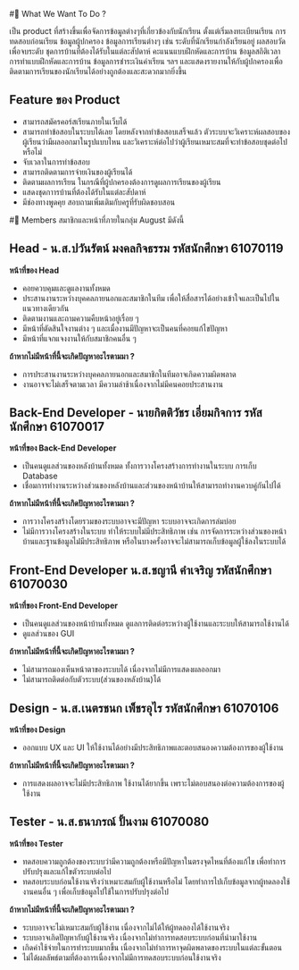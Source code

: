 #🔔 What We Want To Do ? 

เป็น product ที่สร้างขึ้นเพื่อจัดการข้อมูลต่างๆที่เกี่ยวข้องกับนักเรียน ตั้งแต่เริ่มลงทะเบียนเรียน การทดสอบก่อนเรียน ข้อมูลผู้ปกครอง ข้อมูลการเรียนต่างๆ เช่น ระดับที่นักเรียนกำลังเรียนอยู่ ผลสอบวัดเพื่อจบระดับ ชุดการบ้านที่ต้องได้รับในแต่ละสัปดาห์ คะแนนแบบฝึกหัดและการบ้าน ข้อมูลสถิติเวลาการทำแบบฝึกหัดและการบ้าน ข้อมูลการชำระเงินค่าเรียน ฯลฯ และแสดงรายงานให้กับผู้ปกครองเพื่อติดตามการเรียนของนักเรียนได้อย่างถูกต้องและสะดวกมากยิ่งขึ้น
## Feature ของ Product
* สามารถสมัครคอร์สเรียนภายในเว็บได้
* สามารถทำข้อสอบในระบบได้เลย โดยหลังจากทำข้อสอบเสร็จแล้ว ตัวระบบจะวิเคราะห์ผลสอบของผู้เรียนว่ามีผลออกมาในรูปแบบไหน และวิเคราะห์ต่อไปว่าผู้เรียนเหมาะสมที่จะทำข้อสอบชุดต่อไปหรือไม่
* จับเวลาในการทำข้อสอบ
* สามารถติดตามการจ่ายเงินของผู้เรียนได้
* ติดตามผลการเรียน ในกรณีที่ผู้ปกครองต้องการดูผลการเรียนของผู้เรียน
* แสดงชุดกาารบ้านที่ต้องได้รับในแต่ละสัปดาห์
* มีช่องทางพูดคุย สอบถามเพิ่มเติมกับครูที่รับผิดชอบสอน

#👥 Members
สมาชิกและหน้าที่ภายในกลุ่ม August มีดังนี้

## Head - น.ส.ปวันรัตน์ มงคลกิจธรรม รหัสนักศึกษา 61070119
**หน้าที่ของ Head**
- คอยควบคุมและดูแลงานทั้งหมด
- ประสานงานระหว่างบุคคลภายนอกและสมาชิกในทีม เพื่อให้สื่อสารได้อย่างเข้าใจและเป็นไปในแนวทางเดียวกัน
- ติดตามงานและถามความคืบหน้าอยู่เรื่อย ๆ
- มีหน้าที่ตัดสินใจงานต่าง ๆ และเมื่องานมีปัญหาจะเป็นคนที่คอยแก้ไขปัญหา
- มีหน้าที่แจกแจงงานให้กับสมาชิกคนอื่น ๆ

**ถ้าหากไม่มีหน้าที่นี้จะเกิดปัญหาอะไรตามมา ?**
- การประสานงานระหว่างบุคคลภายนอกและสมาชิกในทีมอาจเกิดความผิดพลาด
- งานอาจจะไม่เสร็จตามเวลา มีความล่าช้าเนื่องจากไม่มีคนคอยประสานงาน

## Back-End Developer - นายกิตติวัชร เอี่ยมกิจการ รหัสนักศึกษา 61070017
**หน้าที่ของ Back-End Developer**
- เป็นคนดูแลส่วนของหลังบ้านทั้งหมด ทั้งการวางโครงสร้างการทำงานในระบบ การเก็บ Database
- เชื่อมการทำงานระหว่างส่วนของหลังบ้านและส่วนของหน้าบ้านให้สามารถทำงานควบคู่กันไปได้

**ถ้าหากไม่มีหน้าที่นี้จะเกิดปัญหาอะไรตามมา ?**
- การวางโครงสร้างโดยรวมของระบบอาจจะมีปัญหา ระบบอาจจะเกิดการล่มบ่อย
- ไม่มีการวางโครงสร้างในระบบ ทำให้ระบบไม่มีประสิทธิภาพ เช่น การจัดการระหว่างส่วนของหน้าบ้านและฐานข้อมูลไม่่มีประสิทธิภาพ หรือในบางครั้งอาจจะไม่สามารถเก็บข้อมูลผู้ใช้ลงในระบบได้

## Front-End Developer น.ส.ชญานี คำเจริญ รหัสนักศึกษา 61070030
**หน้าที่ของ Front-End Developer**
- เป็นคนดูแลส่วนของหน้าบ้านทั้งหมด ดูแลการติดต่อระหว่างผู้ใช้งานและระบบให้สามารถใช้งานได้
- ดูแลส่วนของ GUI

**ถ้าหากไม่มีหน้าที่นี้จะเกิดปัญหาอะไรตามมา ?**
- ไม่สามารถมองเห็นหน้าตาของระบบได้ เนื่องจากไม่มีการแสดงผลออกมา
- ไม่สามารถติดต่อกับตัวระบบ(ส่วนของหลังบ้าน)ได้

## Design - น.ส.เนตรชนก เพ็ชรอุไร รหัสนักศึกษา 61070106
**หน้าที่ของ Design**
- ออกแบบ UX และ UI ให้ใช้งานได้อย่างมีประสิทธิภาพและตอบสนองความต้องการของผู้ใช้งาน

**ถ้าหากไม่มีหน้าที่นี้จะเกิดปัญหาอะไรตามมา ?**
- การแสดงผลอาจจะไม่มีประสิทธิภาพ ใช้งานได้ยากขึ้น เพราะไม่ตอบสนองต่อความต้องการของผู้ใช้งาน

## Tester - น.ส.ธนาภรณ์ ปั้นงาม 61070080
**หน้าที่ของ Tester**
- ทดสอบความถูกต้องของระบบว่ามีความถูกต้องหรือมีปัญหาในตรงจุดไหนที่ต้องแก้ไข เพื่อทำการปรับปรุงและแก้ไขตัวระบบต่อไป
- ทดสอบระบบก่อนใช้งานจริงว่าเหมาะสมกับผู้ใช้งานหรือไม่ โดยทำการไปเก็บข้อมูลจากผู้ทดลองใช้งานคนอื่น ๆ เพื่อเก็บข้อมูลไปใช้ในการปรับปรุงต่อไป

**ถ้าหากไม่มีหน้าที่นี้จะเกิดปัญหาอะไรตามมา ?**
- ระบบอาจจะไม่เหมาะสมกับผู้ใช้งาน เนื่องจากไม่ได้ให้ผู้ทดลองได้ใช้งานจริง
- ระบบอาจเกิดปัญหากับผู้ใช้งานจริง เนื่องจากไม่ทำการทดสอบระบบก่อนที่นำมาใช้งาน
- เกิดค่าใช้จ่ายในการทำระบบมากขึ้น เนื่องจากไม่ทำการหาจุดผิดพลาดของระบบในแต่ละขั้นตอน
- ไม่ได้ผลลัพธ์ตามที่ต้องการเนื่องจากไม่มีการทดสอบระบบก่อนใช้งานจริง

